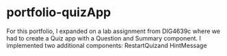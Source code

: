 # portfolio-quizApp

For this portfolio, I expanded on a lab assignment from DIG4639c where we had to create a Quiz app with a Question and Summary component.
I implemented two additional components: RestartQuizand HintMessage
